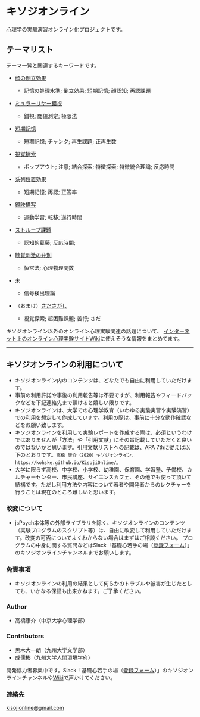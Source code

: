 # キソジオンライン

心理学の実験演習オンライン化プロジェクトです。

## テーマリスト

テーマ一覧と関連するキーワードです。

- [顔の倒立効果](theme/FaceInversion/)
  - 記憶の処理水準; 倒立効果; 短期記憶; 顔認知; 再認課題
- [ミュラーリヤー錯視](theme/Muller-lyer/)
  - 錯視; 閾値測定; 極限法
- [短期記憶](theme/ShortTermMemory/)
  - 短期記憶; チャンク; 再生課題; 正再生数
- [視覚探索](theme/VisualSearch/)
  - ポップアウト; 注意; 結合探索; 特徴探索; 特徴統合理論; 反応時間
- [系列位置効果](theme/SerialPositionEffect/)
  - 短期記憶; 再認; 正答率
- [鏡映描写](theme/MirrorDrawing/)
  - 運動学習; 転移; 遂行時間
- [ストループ課題](theme/Stroop/)
  - 認知的葛藤; 反応時間;
- [聴覚刺激の弁別](theme/ConstantMethod)
  - 恒常法; 心理物理関数
- 未 []()
  - 信号検出理論


- （おまけ）[さださがし](http://kohske.github.io/sandbox/sadasagashi/)
  - 視覚探索; 超困難課題; 苦行; さだ

キソジオンライン以外のオンライン心理実験関連の話題について、
[インターネット上のオンライン心理実験サイトWiki](https://github.com/kohske/KisojiOnline/wiki/%E3%82%A4%E3%83%B3%E3%82%BF%E3%83%BC%E3%83%8D%E3%83%83%E3%83%88%E4%B8%8A%E3%81%AE%E3%82%AA%E3%83%B3%E3%83%A9%E3%82%A4%E3%83%B3%E5%BF%83%E7%90%86%E5%AE%9F%E9%A8%93%E3%82%B5%E3%82%A4%E3%83%88)に使えそうな情報をまとめてます。

----

##  キソジオンラインの利用について

- キソジオンライン内のコンテンツは、どなたでも自由に利用していただけます。
- 事前の利用許諾や事後の利用報告等は不要ですが、利用報告やフィードバックなどを下記連絡先まで頂けると嬉しい限りです。
- キソジオンラインは、大学での心理学教育（いわゆる実験実習や実験演習）での利用を想定して作成しています。利用の際は、事前に十分な動作確認などをお願い致します。
- キソジオンラインを利用して実験レポートを作成する際は、必須というわけではありませんが「方法」や「引用文献」にその旨記載していただくと良いのではないかと思います。引用文献リストへの記載は、APA 7thに従えば以下のとおりです。`高橋 康介（2020）キソジオンライン. https://kohske.github.io/KisojiOnline/`。
- 大学に限らず高校、中学校、小学校、幼稚園、保育園、学習塾、予備校、カルチャーセンター、市民講座、サイエンスカフェ、その他でも使って頂いて結構です。ただし利用方法や内容について著者や開発者からのレクチャーを行うことは現在のところ難しいと思います。

### 改変について
- jsPsych本体等の外部ライブラリを除く、キソジオンラインのコンテンツ（実験プログラムのスクリプト等）は、自由に改変して利用していただけます。改変の可否についてよくわからない場合はまずはご相談ください。
プログラムの中身に関する質問などはSlack「基礎心若手の場（[登録フォーム](https://docs.google.com/forms/d/e/1FAIpQLScfMN8519Jk9VJgaBi6Uvl19aQPme40S6fUjA8LkSe3v5ENAQ/viewform)）」のキソジオンラインチャンネルまでお願いします。

### 免責事項
- キソジオンラインの利用の結果として何らかのトラブルや被害が生じたとしても、いかなる保証も出来かねます。ご了承ください。


### Author
- 高橋康介（中京大学心理学部）

### Contributors
- 黒木大一朗（九州大学文学部）
- 成儒彬（九州大学人間環境学府）

開発協力者募集中です。Slack「基礎心若手の場（[登録フォーム](https://docs.google.com/forms/d/e/1FAIpQLScfMN8519Jk9VJgaBi6Uvl19aQPme40S6fUjA8LkSe3v5ENAQ/viewform)）」のキソジオンラインチャンネルや[Wiki](https://github.com/kohske/KisojiOnline/wiki/%E3%82%AD%E3%82%BD%E3%82%B8%E3%82%AA%E3%83%B3%E3%83%A9%E3%82%A4%E3%83%B3-Wiki)で声かけてください。

### 連絡先
kisojionline@gmail.com

